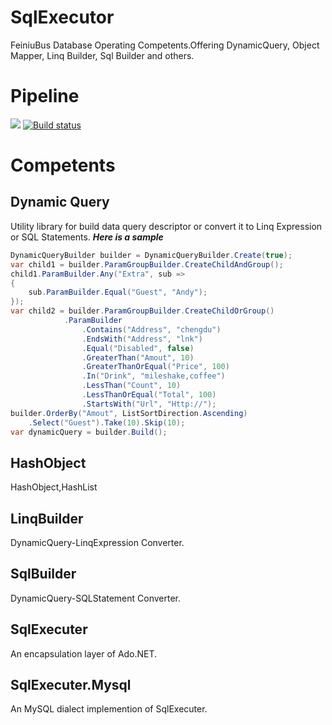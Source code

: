 # SqlExecutor
FeiniuBus Database Operating Competents.Offering DynamicQuery, Object Mapper, Linq Builder, Sql Builder and others.

# Pipeline
[![](https://travis-ci.org/FeiniuBus/SqlExecutor.svg?branch=master)](https://travis-ci.org/FeiniuBus/SqlExecutor)
[![Build status](https://ci.appveyor.com/api/projects/status/w49ddl7ydevg4kl5?svg=true)](https://ci.appveyor.com/project/standardcore/sqlexecutor)

# Competents
## Dynamic Query
Utility library for build data query descriptor or convert it to Linq Expression or SQL Statements.
***Here is a sample***

```cs
DynamicQueryBuilder builder = DynamicQueryBuilder.Create(true);
var child1 = builder.ParamGroupBuilder.CreateChildAndGroup();
child1.ParamBuilder.Any("Extra", sub =>
{
    sub.ParamBuilder.Equal("Guest", "Andy");
});
var child2 = builder.ParamGroupBuilder.CreateChildOrGroup()
            .ParamBuilder
                .Contains("Address", "chengdu")
                .EndsWith("Address", "lnk")
                .Equal("Disabled", false)
                .GreaterThan("Amout", 10)
                .GreaterThanOrEqual("Price", 100)
                .In("Drink", "mileshake,coffee")
                .LessThan("Count", 10)
                .LessThanOrEqual("Total", 100)
                .StartsWith("Url", "Http://");
builder.OrderBy("Amout", ListSortDirection.Ascending)
    .Select("Guest").Take(10).Skip(10);
var dynamicQuery = builder.Build();
```

## HashObject
HashObject,HashList

## LinqBuilder
DynamicQuery-LinqExpression Converter.

## SqlBuilder
DynamicQuery-SQLStatement Converter.

## SqlExecuter
An encapsulation layer of Ado.NET.

## SqlExecuter.Mysql
An MySQL dialect implemention of SqlExecuter.